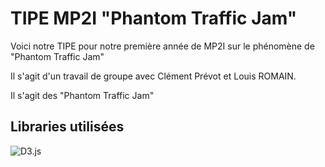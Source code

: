 # TIPE MP2I "Phantom Traffic Jam"

Voici notre TIPE pour notre première année de MP2I sur le phénomène de "Phantom Traffic Jam"

Il s'agit d'un travail de groupe avec Clément Prévot et Louis ROMAIN.

Il s'agit des "Phantom Traffic Jam"

## Libraries utilisées

![D3.js](https://d3js.org/)
